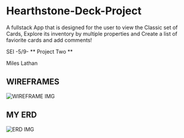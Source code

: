 # Hearthstone-Deck-Project
A fullstack App that is designed for the user to view the Classic set of Cards, Explore its inventory by multiple properties and Create a list of faviorite cards and add comments!

SEI -5/9- ** Project Two **

Miles Lathan
## WIREFRAMES
![WIREFRAME IMG](/img/HSProjectWireFrame1.png)

## MY ERD
![ERD IMG](/img/HSProjectERD.png)
